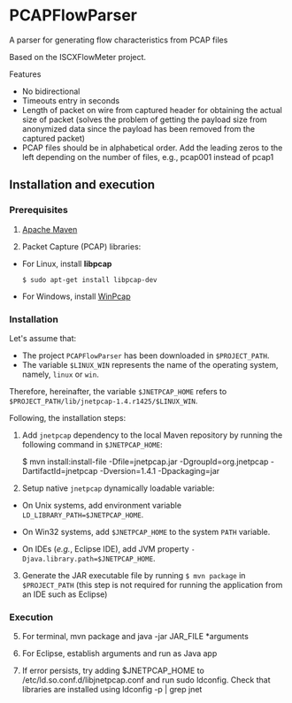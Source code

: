 # PCAPFlowParser
A parser for generating flow characteristics from PCAP files

Based on the ISCXFlowMeter project.

Features
 - No bidirectional
 - Timeouts entry in seconds
 - Length of packet on wire from captured header for obtaining the actual size of packet (solves the problem of getting the payload size from anonymized data since the payload has been removed from the captured packet)
 - PCAP files should be in alphabetical order. Add the leading zeros to the left depending on the number of files, e.g., pcap001 instead of pcap1 

## Installation and execution

### Prerequisites

1. [Apache Maven](https://maven.apache.org/download.cgi)

1. Packet Capture (PCAP) libraries:

 - For Linux, install **libpcap**

    ```
    $ sudo apt-get install libpcap-dev
    ```

 - For Windows, install [WinPcap](https://www.winpcap.org/install/default.htm)

### Installation

Let's assume that:
 - The project `PCAPFlowParser` has been downloaded in `$PROJECT_PATH`.
 - The variable `$LINUX_WIN` represents the name of the operating system, namely, `linux` or `win`. 

Therefore, hereinafter, the variable `$JNETPCAP_HOME` refers to `$PROJECT_PATH/lib/jnetpcap-1.4.r1425/$LINUX_WIN`.

Following, the installation steps:

1. Add `jnetpcap` dependency to the local Maven repository by running the following command in `$JNETPCAP_HOME`:

    $ mvn install:install-file -Dfile=jnetpcap.jar -DgroupId=org.jnetpcap -DartifactId=jnetpcap -Dversion=1.4.1 -Dpackaging=jar

2. Setup native `jnetpcap` dynamically loadable variable:

 - On Unix systems, add environment variable `LD_LIBRARY_PATH=$JNETPCAP_HOME`.
 
 - On Win32 systems, add `$JNETPCAP_HOME` to the system `PATH` variable.

 - On IDEs (*e.g.*, Eclipse IDE), add JVM property `-Djava.library.path=$JNETPCAP_HOME`.

3. Generate the JAR executable file by running `$ mvn package` in `$PROJECT_PATH` (this step is not required for running the application from an IDE such as Eclipse)

### Execution

5. For terminal, mvn package and java -jar JAR_FILE *arguments

6. For Eclipse, establish arguments and run as Java app

7. If error persists, try adding $JNETPCAP_HOME to /etc/ld.so.conf.d/libjnetpcap.conf and run sudo ldconfig. Check that libraries are installed using ldconfig -p | grep jnet